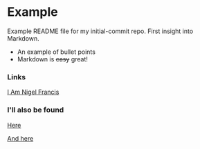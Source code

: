 # Example 

Example README file for my initial-commit repo. First insight into Markdown.

* An example of bullet points
* Markdown is <s>easy</s> great!

### Links

[I Am Nigel Francis](https://www.iamnigelfrancis.com)

### I'll also be found

[Here](https://francisweb.solutions)

[And here](https://www.nfoperatorservices.com)